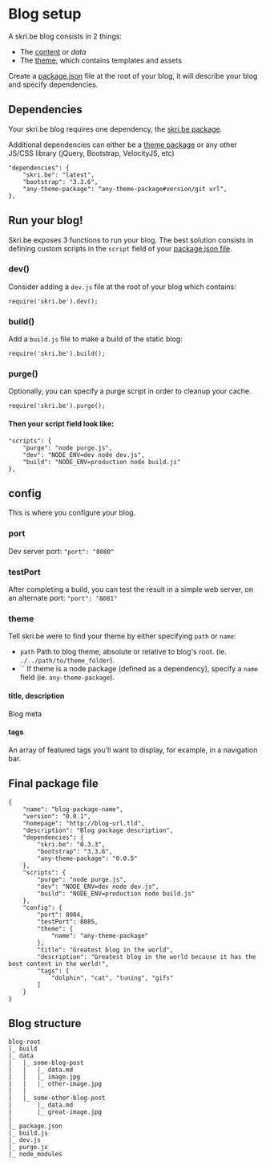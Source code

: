 # Blog setup

A skri.be blog consists in 2 things:

- The [content](data.md) or _data_
- The [theme](themes.md), which contains templates and assets

Create a [package.json](https://docs.npmjs.com/files/package.json) file at the root of your blog, it will describe your blog and specify dependencies.

## Dependencies
Your skri.be blog requires one dependency, the [skri.be package](https://www.npmjs.com/package/skri.be).

Additional dependencies can either be a [theme package](themes.md) or any other JS/CSS library (jQuery, Bootstrap, VelocityJS, etc)

```
"dependencies": {
	"skri.be": "latest",
	"bootstrap": "3.3.6",
	"any-theme-package": "any-theme-package#version/git url",
},
```

## Run your blog!
Skri.be exposes 3 functions to run your blog. The best solution consists in defining custom scripts in the `script` field of your [package.json file](https://docs.npmjs.com/files/package.json#scripts).


### dev()
Consider adding a `dev.js` file at the root of your blog which contains:
```
require('skri.be').dev();
```

### build()
Add a `build.js` file to make a build of the static blog:
```
require('skri.be').build();
```

### purge()
Optionally, you can specify a purge script in order to cleanup your cache.

```
require('skri.be').purge();
```

#### Then your script field look like:
```
"scripts": {
	"purge": "node purge.js",
	"dev": "NODE_ENV=dev node dev.js",
	"build": "NODE_ENV=production node build.js"
},
```

## config

This is where you configure your blog.

### port
Dev server port: `"port": "8080"`

### testPort
After completing a build, you can test the result in a simple web server, on an alternate port: `"port": "8081"`

### theme

Tell skri.be were to find your theme by either specifying `path` or `name`:

- `path`
Path to blog theme, absolute or relative to blog's root. (ie. `./../path/to/theme_folder`).
- ``
If theme is a node package (defined as a dependency), specify a `name` field (ie. `any-theme-package`).

#### title, description
Blog meta

#### tags
An array of featured tags you'll want to display, for example, in a navigation bar.

## Final package file
```
{
	"name": "blog-package-name",
	"version": "0.0.1",
	"homepage": "http://blog-url.tld",
	"description": "Blog package description",
	"dependencies": {
		"skri.be": "0.3.3",
		"bootstrap": "3.3.6",
		"any-theme-package": "0.0.5"
	},
	"scripts": {
		"purge": "node purge.js",
		"dev": "NODE_ENV=dev node dev.js",
		"build": "NODE_ENV=production node build.js"
	},
	"config": {
		"port": 8084,
		"testPort": 8085,
		"theme": {
			"name": "any-theme-package"
		},
		"title": "Greatest blog in the world",
		"description": "Greatest blog in the world because it has the best content in the world!",
		"tags": [
			"dolphin", "cat", "tuning", "gifs"
		]
	}
}

```

## Blog structure

```
blog-root
|_ build
|_ data
|   |_ some-blog-post
|   |   |_ data.md
|   |   |_ image.jpg
|   |   |_ other-image.jpg
|   |
|   |_ some-other-blog-post
|       |_ data.md
|       |_ great-image.jpg
|
|_ package.json
|_ build.js
|_ dev.js
|_ purge.js
|_ node_modules
```